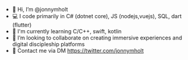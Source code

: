 - 👋 Hi, I’m @jonnymholt
- 💻 I code primarily in C# (dotnet core), JS (nodejs,vuejs), SQL, dart (flutter)
- 🌱 I'm currently learning C/C++, swift, kotlin
- 💞 I’m looking to collaborate on creating immersive experiences and digital discipleship platforms
- 📱 Contact me via DM https://twitter.com/jonnymholt

<!---
jonnymholt/jonnymholt is a ✨ special ✨ repository because its `README.md` (this file) appears on your GitHub profile.
You can click the Preview link to take a look at your changes.
--->
